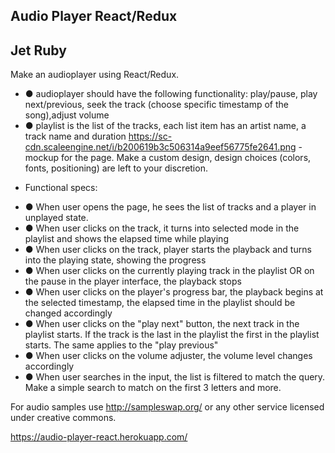 ## Audio Player React/Redux
## Jet Ruby
Make an audioplayer using React/Redux.
- ● audioplayer should have the following functionality: play/pause, play next/previous, seek the track (choose specific timestamp of the song),adjust volume
- ● playlist is the list of the tracks, each list item has an artist name, a track name and duration https://sc-cdn.scaleengine.net/i/b200619b3c506314a9eef56775fe2641.png  - mockup for the page. Make a custom design, design choices (colors, fonts, positioning) are left to your discretion.
* Functional specs:
 - ● When user opens the page, he sees the list of tracks and a player in unplayed state.
 - ● When user clicks on the track, it turns into selected mode in the playlist and shows the elapsed time while playing
 - ● When user clicks on the track, player starts the playback and turns into the playing state, showing the progress
 - ● When user clicks on the currently playing track in the playlist OR on the pause in the player interface, the playback stops
 - ● When user clicks on the player's progress bar, the playback begins at the selected timestamp, the elapsed time in the playlist should be changed accordingly
 - ● When user clicks on the "play next" button, the next track in the playlist starts. If the track is the last in the playlist the first in the playlist starts. The same applies to the "play previous"
- ● When user clicks on the volume adjuster, the volume level changes accordingly
- ● When user searches in the input, the list is filtered to match the query. Make a simple search to match on the first 3 letters and more.

For audio samples use  http://sampleswap.org/  or any other service licensed under creative commons.

https://audio-player-react.herokuapp.com/
